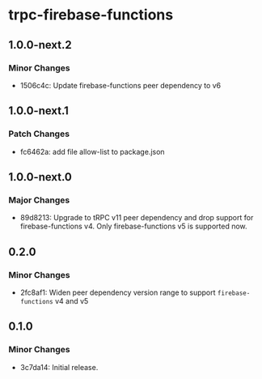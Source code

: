 # trpc-firebase-functions

## 1.0.0-next.2

### Minor Changes

- 1506c4c: Update firebase-functions peer dependency to v6

## 1.0.0-next.1

### Patch Changes

- fc6462a: add file allow-list to package.json

## 1.0.0-next.0

### Major Changes

- 89d8213: Upgrade to tRPC v11 peer dependency and drop support for firebase-functions v4. Only firebase-functions v5 is supported now.

## 0.2.0

### Minor Changes

- 2fc8af1: Widen peer dependency version range to support `firebase-functions` v4 and v5

## 0.1.0

### Minor Changes

- 3c7da14: Initial release.
